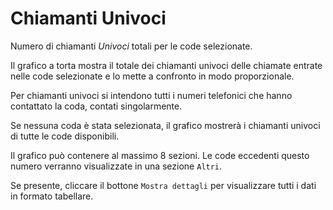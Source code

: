 # Chiamanti Univoci

Numero di chiamanti *Univoci* totali per le code selezionate.

Il grafico a torta mostra il totale dei chiamanti univoci delle chiamate entrate nelle 
code selezionate e lo mette a confronto in modo proporzionale.

Per chiamanti univoci si intendono tutti i numeri telefonici che hanno contattato la 
coda, contati singolarmente.

Se nessuna coda è stata selezionata, il grafico mostrerà i chiamanti univoci di tutte 
le code disponibili.

Il grafico può contenere al massimo 8 sezioni. Le code eccedenti questo numero
verranno visualizzate in una sezione `Altri`.

Se presente, cliccare il bottone `Mostra dettagli` per visualizzare tutti i dati
in formato tabellare.
